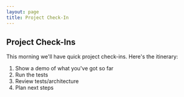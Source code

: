 ```yaml
---
layout: page
title: Project Check-In
---
```


## Project Check-Ins

This morning we'll have quick project check-ins. Here's the itinerary:

1. Show a demo of what you've got so far
2. Run the tests
3. Review tests/architecture
4. Plan next steps